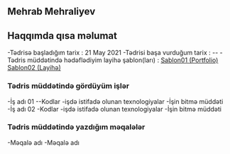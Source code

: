 
## Mehrab Mehraliyev
 ## Haqqımda qısa məlumat
 -Tədrisə başladığım tarix : 21 May 2021
 -Tədrisi başa vurduğum tarix : --
 -Tədris müddətində hədəflədiyim layihə şablon(ları) : [Sablon01 (Portfolio)](https://bepatrickdavid.com/)  [Sablon02 (Layihə)](https://cardealer.potenzaglobalsolutions.com/)

 ### Tədris müddətində gördüyüm işlər
 -İş adı 01
  --Kodlar
  -işdə istifadə olunan texnologiyalar
  -İşin bitmə müddəti
 -İş adı 02
  -Kodlar
  -işdə istifadə olunan texnologiyalar
  -İşin bitmə müddəti
 ### Tədris müddətində yazdığım məqalələr
 -Məqalə adı
 -Məqalə adı